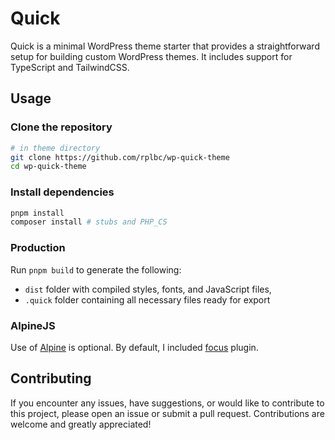 # Quick

Quick is a minimal WordPress theme starter that provides a straightforward setup for building custom WordPress themes. It includes support for TypeScript and TailwindCSS.

## Usage

### Clone the repository

```bash
# in theme directory
git clone https://github.com/rplbc/wp-quick-theme
cd wp-quick-theme
```

### Install dependencies

```bash
pnpm install
composer install # stubs and PHP_CS
```

### Production

Run `pnpm build` to generate the following:

- `dist` folder with compiled styles, fonts, and JavaScript files,
- `.quick` folder containing all necessary files ready for export

### AlpineJS

Use of [Alpine](https://github.com/alpinejs/alpine) is optional. By default, I included [focus](https://alpinejs.dev/plugins/focus) plugin.

## Contributing

If you encounter any issues, have suggestions, or would like to contribute to this project, please open an issue or submit a pull request. Contributions are welcome and greatly appreciated!
